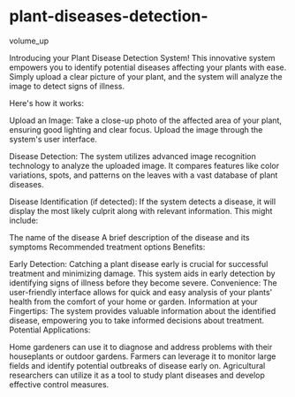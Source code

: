 # plant-diseases-detection-

volume_up

Introducing your Plant Disease Detection System!
This innovative system empowers you to identify potential diseases affecting your plants with ease.  Simply upload a clear picture of your plant, and the system will analyze the image to detect signs of illness.

Here's how it works:

Upload an Image:  Take a close-up photo of the affected area of your plant, ensuring good lighting and clear focus. Upload the image through the system's user interface.

Disease Detection:  The system utilizes advanced image recognition technology to analyze the uploaded image. It compares features like color variations, spots, and patterns on the leaves with a vast database of plant diseases.

Disease Identification (if detected):  If the system detects a disease, it will display the most likely culprit along with relevant information. This might include:

The name of the disease
A brief description of the disease and its symptoms
Recommended treatment options
Benefits:

Early Detection: Catching a plant disease early is crucial for successful treatment and minimizing damage. This system aids in early detection by identifying signs of illness before they become severe.
Convenience: The user-friendly interface allows for quick and easy analysis of your plants' health from the comfort of your home or garden.
Information at your Fingertips: The system provides valuable information about the identified disease, empowering you to take informed decisions about treatment.
Potential Applications:

Home gardeners can use it to diagnose and address problems with their houseplants or outdoor gardens.
Farmers can leverage it to monitor large fields and identify potential outbreaks of disease early on.
Agricultural researchers can utilize it as a tool to study plant diseases and develop effective control measures.
